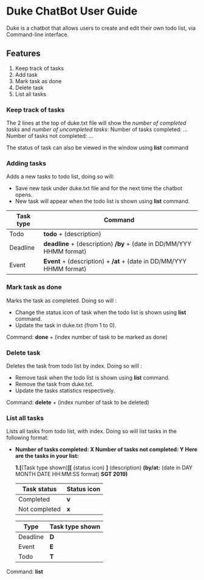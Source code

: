 # Duke ChatBot User Guide
Duke is a chatbot that allows users to create and edit their own todo list, via Command-line interface.

## Features 
1.  Keep track of tasks
2.  Add task
3.  Mark task as done
4. Delete task
5. List all tasks

### Keep track of tasks 
The 2 lines at the top of duke.txt file will show the  *number of completed tasks* and *number of uncompleted tasks*:
    Number of tasks completed: ...
    Number of tasks not completed: ...

The status of task can also be viewed in the window using **list** command

### Adding tasks
Adds a new tasks to todo list, doing so will:
* Save new task under duke.txt file and for the next time the chatbot opens.
* New task will appear when the todo list is shown using **list** command.
 
 Task type | Command
 ------------ | -------------
 Todo | **todo** + (description)
 Deadline |  **deadline** + (description)  **/by** + (date in DD/MM/YYY HHMM format)
  Event |  **Event** + (description) +  **/at**  + (date in DD/MM/YYY HHMM format)
  
 ### Mark task as done
  Marks the task as completed. Doing so will :
  * Change the status icon of task when the todo list is shown using **list** command. 
  *  Update the task in duke.txt (from 1 to 0).
  
  Command: **done**  + (index number of task to be marked as done)
  
  ### Delete task
  Deletes the task from todo list by index. Doing so will :
  * Remove task when the todo list is shown using **list** command. 
  *  Remove the task from duke.txt.
  * Update the tasks statistics respectively.
  
  Command: **delete**  + (index number of task to be deleted)
  
  ### List all tasks
  Lists all tasks from todo list, with index. Doing so will list tasks in the following format:
  * **Number of tasks completed: X
       Number of tasks not completed: Y
       Here are the tasks in your list:**
    
    **1.[**(Task type shown)**][** (status icon) **]** (description) **(by/at:** (date in DAY MONTH DATE HH:MM:SS format) **SGT 2019)**
    
    Task status | Status icon
    ------------ | -------------
    Completed | **v**
    Not completed | **x**
    
    Type |  Task type shown
    ------------ | -------------
    Deadline | **D**
    Event | **E**
    Todo | **T**
  
   Command: **list**
 



